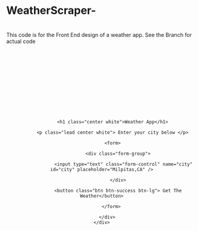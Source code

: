 # WeatherScraper-
This code is for the Front End design of a weather app. See the Branch for actual code 

<!doctype html>
<html>
<head>
    <title>Alfred's Weather App</title>

<meta charset="utf-8" />
<meta http-equiv="Content-type" content="text/html; charset=utf-8" />
<meta name="viewport" content="width=device-width, initial-scale=1" />
<script src="https://ajax.googleapis.com/ajax/libs/jquery/3.1.1/jquery.min.js"></script>
<link rel="stylesheet" href="https://maxcdn.bootstrapcdn.com/bootstrap/3.3.7/css/bootstrap.min.css" integrity="sha384-BVYiiSIFeK1dGmJRAkycuHAHRg32OmUcww7on3RYdg4Va+PmSTsz/K68vbdEjh4u" crossorigin="anonymous">
<link rel="stylesheet" href="https://maxcdn.bootstrapcdn.com/bootstrap/3.3.7/css/bootstrap-theme.min.css" integrity="sha384-rHyoN1iRsVXV4nD0JutlnGaslCJuC7uwjduW9SVrLvRYooPp2bWYgmgJQIXwl/Sp" crossorigin="anonymous">
<script src="https://maxcdn.bootstrapcdn.com/bootstrap/3.3.7/js/bootstrap.min.js" integrity="sha384-Tc5IQib027qvyjSMfHjOMaLkfuWVxZxUPnCJA7l2mCWNIpG9mGCD8wGNIcPD7Txa" crossorigin="anonymous"></script>

<style>

 html, body {
 	height:100%;
 }

.container {
			background-image:url("clouds.jpg");
			background-size:cover;	
			background-position:center;
			height:100%;
			width:100%;
			padding-top:150px;
		}

.center {
	text-align:center;
	}
	
.white {
	color:white;
}

button {
	margin-top:20px;
}

h1 {
	padding-bottom:20px;
}

p {
	padding-bottom:20px;
}
</style>

</head>

<body>
	
<div class="container">
	<div class="row">
  		<div class="col-md-6 col-md-offset-3 center">
  			
  			<h1 class="center white">Weather App</h1>
  			
  			<p class="lead center white"> Enter your city below </p>
  			
  			<form>
  				
  				<div class="form-group">
  				
  					<input type="text" class="form-control" name="city" id="city" placeholder="Milpitas,CA" />
  				
  				</div>
  				
  				<button class="btn btn-success btn-lg"> Get The Weather</button>
  			
  			</form>	
			
		</div>
	</div>
</div>




</body>

</html>
